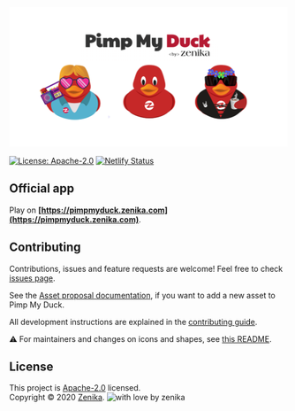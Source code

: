 ![Pimp my duck](./packages/assets/design/hero.png)

[![License: Apache-2.0](https://img.shields.io/github/license/zenika-open-source/my-zenikanard)](https://github.com/zenika-open-source/my-zenikanard/blob/master/LICENSE) [![Netlify Status](https://api.netlify.com/api/v1/badges/90c60f41-f3ec-46f6-88c2-26cc6257b6aa/deploy-status)](https://app.netlify.com/sites/zenikanard/deploys)

## Official app

Play on **[https://pimpmyduck.zenika.com](https://pimpmyduck.zenika.com)**.

## Contributing

Contributions, issues and feature requests are welcome! Feel free to check [issues page](https://github.com/zenika-open-source/my-zenikanard/issues).

See the [Asset proposal documentation](./proposals/README.md), if you want to add a new asset to Pimp My Duck.

All development instructions are explained in the [contributing guide](./.github/CONTRIBUTING.md).

⚠️ For maintainers and changes on icons and shapes, see [this README](packages/assets/README.md).  

## License

This project is [Apache-2.0](https://github.com/zenika-open-source/my-zenikanard/blob/master/LICENSE) licensed.<br />
Copyright © 2020 [Zenika](https://oss.zenika.com).
![with love by zenika](https://img.shields.io/badge/With%20%E2%9D%A4%EF%B8%8F%20by-Zenika-b51432.svg?link=https://oss.zenika.com)
